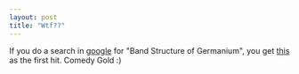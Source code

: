 ```yaml
---
layout: post
title: "Wtf??"
---
```

If you do a search in [google][1] for "Band Structure of Germanium", you get
[this][2] as the first hit. Comedy Gold :)

   [1]: http://www.google.com

   [2]: http://www.cs.wisc.edu/~kovar/hall.html
